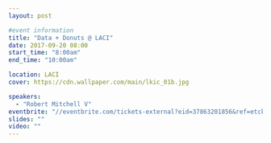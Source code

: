 ```yaml
---
layout: post

#event information
title: "Data + Donuts @ LACI"
date: 2017-09-20 08:00
start_time: "8:00am"
end_time: "10:00am"

location: LACI
cover: https://cdn.wallpaper.com/main/lkic_01b.jpg

speakers:
  - "Robert Mitchell V"
eventbrite: "//eventbrite.com/tickets-external?eid=37863201856&ref=etckt"
slides: ""
video: ""
---
```

